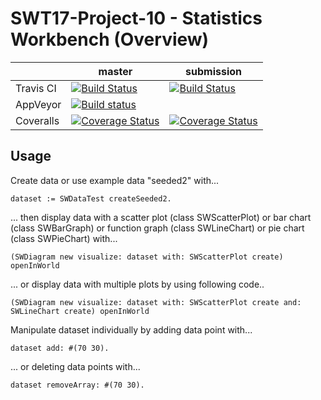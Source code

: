 # SWT17-Project-10 - Statistics Workbench (Overview)

|           | master | submission |
|-----------|--------|------------|
| Travis CI | [![Build Status](https://travis-ci.org/HPI-SWA-Teaching/SWT17-Project-10.svg?branch=master)](https://travis-ci.org/HPI-SWA-Teaching/SWT17-Project-10)       |  [![Build Status](https://travis-ci.org/HPI-SWA-Teaching/SWT17-Project-10.svg?branch=submission)](https://travis-ci.org/HPI-SWA-Teaching/SWT17-Project-10)          |
| AppVeyor  | [![Build status](https://ci.appveyor.com/api/projects/status/8xha1uuj2klmw4o2?svg=true)](https://ci.appveyor.com/project/marcfreiheit/swt17-project-10)       |           |
| Coveralls | [![Coverage Status](https://coveralls.io/repos/github/HPI-SWA-Teaching/SWT17-Project-10/badge.svg?branch=master)](https://coveralls.io/github/HPI-SWA-Teaching/SWT17-Project-10?branch=master)       | [![Coverage Status](https://coveralls.io/repos/github/HPI-SWA-Teaching/SWT17-Project-10/badge.svg?branch=master)](https://coveralls.io/github/HPI-SWA-Teaching/SWT17-Project-10?branch=submission)           | 


## Usage

Create data or use example data "seeded2" with...

```
dataset := SWDataTest createSeeded2.
```

... then display data with a scatter plot (class SWScatterPlot) or bar chart (class SWBarGraph) or function graph (class SWLineChart) or pie chart (class SWPieChart) with... 

```
(SWDiagram new visualize: dataset with: SWScatterPlot create) openInWorld 
```

... or display data with multiple plots by using following code..

```
(SWDiagram new visualize: dataset with: SWScatterPlot create and: SWLineChart create) openInWorld 
```

Manipulate dataset individually by adding data point with...

```
dataset add: #(70 30).
```

... or deleting data points with...

```
dataset removeArray: #(70 30).
```

